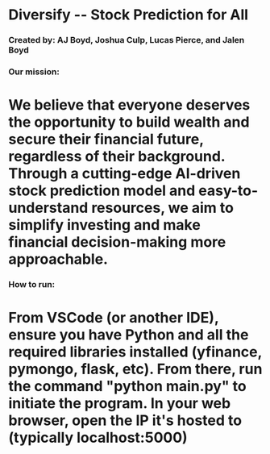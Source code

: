 # Diversify -- Stock Prediction for All
### Created by: AJ Boyd, Joshua Culp, Lucas Pierce, and Jalen Boyd

### Our mission:
# We believe that everyone deserves the opportunity to build wealth and secure their financial future, regardless of their background. Through a cutting-edge AI-driven stock prediction model and easy-to-understand resources, we aim to simplify investing and make financial decision-making more approachable.

### How to run:
# From VSCode (or another IDE), ensure you have Python and all the required libraries installed (yfinance, pymongo, flask, etc). From there, run the command "python main.py" to initiate the program. In your web browser, open the IP it's hosted to (typically localhost:5000)